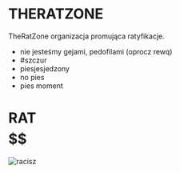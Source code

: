 # THERATZONE
TheRatZone organizacja promująca ratyfikacje.
- nie jesteśmy gejami, pedofilami (oprocz rewq)
- #szczur
- piesjesjedzony
- no pies
- pies moment
# RAT $$$$$$$$$$$$$$$$$$
![racisz](https://user-images.githubusercontent.com/28823457/117551344-f4fde500-b034-11eb-8421-64c8281bbb3b.gif)
